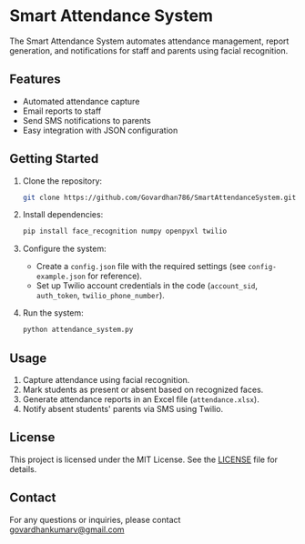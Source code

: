 # Smart Attendance System

The Smart Attendance System automates attendance management, report generation, and notifications for staff and parents using facial recognition.

## Features

- Automated attendance capture
- Email reports to staff
- Send SMS notifications to parents
- Easy integration with JSON configuration

## Getting Started

1. Clone the repository:
   ```sh
   git clone https://github.com/Govardhan786/SmartAttendanceSystem.git
   ```

2. Install dependencies:
   ```sh
   pip install face_recognition numpy openpyxl twilio
   ```

3. Configure the system:
   - Create a `config.json` file with the required settings (see `config-example.json` for reference).
   - Set up Twilio account credentials in the code (`account_sid`, `auth_token`, `twilio_phone_number`).

4. Run the system:
   ```sh
   python attendance_system.py
   ```

## Usage

1. Capture attendance using facial recognition.
2. Mark students as present or absent based on recognized faces.
3. Generate attendance reports in an Excel file (`attendance.xlsx`).
4. Notify absent students' parents via SMS using Twilio.

## License

This project is licensed under the MIT License. See the [LICENSE](LICENSE) file for details.

## Contact

For any questions or inquiries, please contact govardhankumarv@gmail.com

